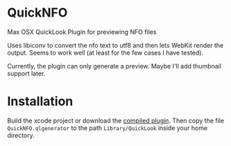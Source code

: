 QuickNFO
==================

Max OSX QuickLook Plugin for previewing NFO files

Uses libiconv to convert the nfo text to utf8 and then lets WebKit render the output. Seems to work well (at least for the few cases I have tested).

Currently, the plugin can only generate a preview. Maybe I'll add thumbnail support later.

Installation
==================
Build the xcode project or download the [compiled plugin][download]. Then copy the file `QuickNFO.qlgenerator` to the path `Library/QuickLook` inside your home directory.

[download]:http://github.com/downloads/planbnet/QuickNFO/quicknfo.zip
